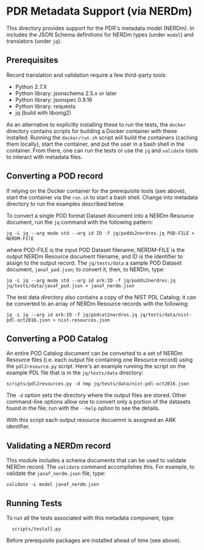 # PDR Metadata Support (via NERDm)

This directory provides support for the PDR's metadata model
(NERDm). In includes the JSON Schema definitions for NERDm types
(under `model`) and translators (under `jq`).

## Prerequisites

Record translation and validation require a few third-party tools:

* Python 2.7.X
* Python library: jsonschema 2.5.x or later
* Python library: jsonspec 0.9.16
* Python library: requests
* jq (build with libonig2)

As an alternative to explicitly installing these to run the tests, the
`docker` directory contains scripts for building a Docker container
with these installed.  Running the `docker/run.sh` script will build
the containers (caching them locally), start the container, and put
the user in a bash shell in the container.  From there, one can run
the tests or use the `jq` and `validate` tools to interact with
metadata files.  

## Converting a POD record

If relying on the Docker container for the prerequisite tools (see
above), start the container via the `run.sh` to start a bash shell.
Change into metadata directory to run the examples described below.  

To convert a single POD format Dataset document into a NERDm Resource
document, run the `jq` command with the following pattern:

```
jq -L jq --arg mode std --arg id ID -f jq/podds2nerdres.jq POD-FILE > NERDM-FIlE
```

where POD-FILE is the input POD Dataset filename, NERDM-FILE is the
output NERDm Resource document filename, and ID is the identifier to
assign to the output record.  The `jq/tests/data` a sample
POD Dataset document, `janaf_pod.json`; to convert it, then, to NERDm,
type:

```
jq -L jq --arg mode std --arg id ark:ID -f jq/podds2nerdres.jq jq/tests/data/javaf_pod.json > janaf_nerdm.json
```

The test data directory also contains a copy of the NIST PDL Catalog;
it can be converted to an array of NERDm Resource records with the
following:

```
jq -L jq --arg id ark:ID -f jq/podcat2nerdres.jq jq/tests/data/nist-pdl-oct2016.json > nist-resources.json
```

## Converting a POD Catalog

An entire POD Catalog document can be converted to a set of NERDm
Resource files (i.e. each output file containing one Resource record)
using the `pdl2resource.py` script.  Here's an example running the
script on the example PDL file that is in the `jq/tests/data` directory:

```
scripts/pdl2resources.py -d tmp jq/tests/data/nist-pdl-oct2016.json
```

The `-d` option sets the directory where the output files are stored.
Other command-line options allow one to convert only a portion of the
datasets found in the file; run with the `--help` option to see the
details.

With this script each output resource docuemnt is assigned an ARK
identifier.  

## Validating a NERDm record

This module includes a schema documents that can be used to validate
NERDm record.  The `validate` command accomplishes this.  For example,
to validate the `janaf_nerdm.json` file, type:

```
validate -L model janaf_nerdm.json
```


## Running Tests

To run all the tests associated with this metadata component, type:

```
  scripts/testall.py
```

Before prerequisite packages are installed ahead of time (see above).

